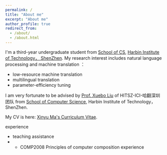 ```yaml
---
permalink: /
title: "About me"
excerpt: "About me"
author_profile: true
redirect_from: 
  - /about/
  - /about.html
---
```


I'm a third-year undergraduate student from [School of CS](http://cs.hitsz.edu.cn/), [Harbin Institute of Technology， ShenZhen](https://www.hitsz.edu.cn/index.html). My research interest includes natural language processing and machine translation ：
+  low-resource machine translation
+  multilingual translation
+  parameter-efficiency tuning

I am very fortunate to be advised by [Prof. Xuebo Liu](https://sunbowliu.github.io/) of HITSZ-ICI-哈翻深圳团队 from [School of Computer Science](http://cs.hitsz.edu.cn/), Harbin Institute of Technology， ShenZhen.

My CV is here: [Xinyu Ma's Curriculum Vitae](../assets/Curriculum_Vitae.pdf).


experience
+ teaching assistance
+ + COMP2008 Principles of computer composition experience
